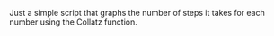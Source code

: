 Just a simple script that graphs the number of steps it takes for each number using the Collatz function.